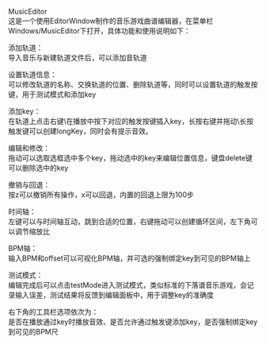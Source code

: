 MusicEditor  
这是一个使用EditorWindow制作的音乐游戏曲谱编辑器，在菜单栏Windows/MusicEditor下打开，具体功能和使用说明如下：
  
添加轨道：  
导入音乐与新建轨道文件后，可以添加音轨道    
  
设置轨道信息：  
可以修改轨道的名称、交换轨道的位置、删除轨道等，同时可以设置轨道的触发按键，用于测试模式和添加key 
  
添加key：  
在轨道上点击右键\在播放中按下对应的触发按键插入key，长按右键并拖动\长按触发键可以创建longKey，同时会有提示音效。  
  
编辑和修改：  
拖动可以选取选框选中多个key，拖动选中的key来编辑位置信息，键盘delete键可以删除选中的key  
  
撤销与回退：  
按z可以撤销所有操作，x可以回退，内置的回退上限为100步  
  
时间轴：  
左键可以与时间轴互动，跳到合适的位置，右键拖动可以创建循环区间，左下角可以调节缩放比  
  
BPM轴：  
输入BPM和offset可以可视化BPM轴，并可选的强制绑定key到可见的BPM轴上  
  
测试模式：  
编辑完成后可以点击testMode进入测试模式，类似标准的下落谱音乐游戏，会记录输入误差，测试结果将反馈到编辑面板中，用于调整key的准确度  
  
右下角的工具栏选项依次为：  
是否在播放通过key时播放音效、是否允许通过触发键添加key，是否强制绑定key到可见的BPM尺    

